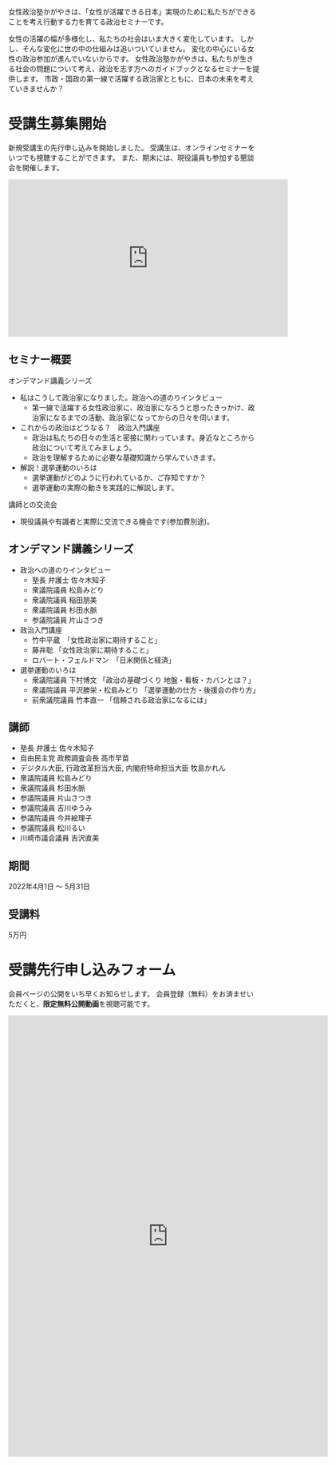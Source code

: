 女性政治塾かがやきは、「女性が活躍できる日本」実現のために私たちができることを考え行動する力を育てる政治セミナーです。

女性の活躍の幅が多様化し、私たちの社会はいま大きく変化しています。
しかし、そんな変化に世の中の仕組みは追いついていません。
変化の中心にいる女性の政治参加が進んでいないからです。
女性政治塾かがやきは、私たちが生きる社会の問題について考え、政治を志す方へのガイドブックとなるセミナーを提供します。
市政・国政の第一線で活躍する政治家とともに、日本の未来を考えていきませんか？

# 受講生募集開始
新規受講生の先行申し込みを開始しました。
受講生は、オンラインセミナーをいつでも視聴することができます。
また、期末には、現役議員も参加する懇談会を開催します。

<iframe width="560" height="315" src="https://www.youtube.com/embed/LBD_nUMYIy8" title="YouTube video player" frameborder="0" allow="accelerometer; autoplay; clipboard-write; encrypted-media; gyroscope; picture-in-picture" allowfullscreen></iframe>

## セミナー概要
オンデマンド講義シリーズ
- 私はこうして政治家になりました。政治への道のりインタビュー
  - 第一線で活躍する女性政治家に、政治家になろうと思ったきっかけ、政治家になるまでの活動、政治家になってからの日々を伺います。
- これからの政治はどうなる？　政治入門講座
  - 政治は私たちの日々の生活と密接に関わっています。身近なところから政治について考えてみましょう。
  - 政治を理解するために必要な基礎知識から学んでいきます。
- 解説！選挙運動のいろは
  - 選挙運動がどのように行われているか、ご存知ですか？
  - 選挙運動の実際の動きを実践的に解説します。

講師との交流会
- 現役議員や有識者と実際に交流できる機会です(参加費別途)。

## オンデマンド講義シリーズ
- 政治への道のりインタビュー
  - 塾長 弁護士 佐々木知子
  - 衆議院議員 松島みどり
  - 衆議院議員 稲田朋美
  - 衆議院議員 杉田水脈
  - 参議院議員 片山さつき
- 政治入門講座
  - 竹中平蔵　「女性政治家に期待すること」
  - 藤井聡 「女性政治家に期待すること」
  - ロバート・フェルドマン　「日米関係と経済」
- 選挙運動のいろは
  - 衆議院議員 下村博文 「政治の基礎づくり 地盤・看板・カバンとは？」
  - 衆議院議員 平沢勝栄・松島みどり 「選挙運動の仕方・後援会の作り方」
  - 前衆議院議員 竹本直一 「信頼される政治家になるには」

## 講師
- 塾長 弁護士 佐々木知子
- 自由民主党 政務調査会長 高市早苗
- デジタル大臣, 行政改革担当大臣, 内閣府特命担当大臣 牧島かれん
- 衆議院議員 松島みどり
- 衆議院議員 杉田水脈
- 参議院議員 片山さつき
- 参議院議員 吉川ゆうみ
- 参議院議員 今井絵理子
- 参議院議員 松川るい
- 川崎市議会議員 吉沢直美

## 期間
2022年4月1日 〜 5月31日

## 受講料
5万円

# 受講先行申し込みフォーム
会員ページの公開をいち早くお知らせします。
会員登録（無料）をお済ませいただくと、**限定無料公開動画**を視聴可能です。

<iframe src="https://docs.google.com/forms/d/e/1FAIpQLSeg206RLe-l9UJ38RBtVhANnKEjCMdVRwiUeNyN6mYcUWk5iA/viewform?embedded=true" width="640" height="883" frameborder="0" marginheight="0" marginwidth="0">読み込んでいます…</iframe>
